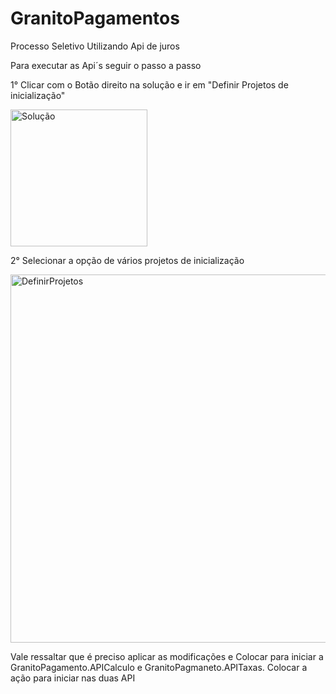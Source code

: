# GranitoPagamentos
Processo Seletivo Utilizando Api de juros

Para executar as Api´s seguir o passo a passo 

1° Clicar com o Botão direito na solução e ir em "Definir Projetos de inicialização"

<img width="219" alt="Solução" src="https://user-images.githubusercontent.com/56492256/194196748-fa9f179e-6e51-4255-ace9-400f068b8062.PNG">

2° Selecionar a opção de vários projetos de inicialização 

<img width="589" alt="DefinirProjetos" src="https://user-images.githubusercontent.com/56492256/194197928-96d75cf2-0058-45ab-a2b2-b2dbea2249e5.PNG">

Vale ressaltar que é preciso aplicar as modificações e Colocar para iniciar a GranitoPagamento.APICalculo e GranitoPagmaneto.APITaxas. Colocar a ação para iniciar nas duas API
